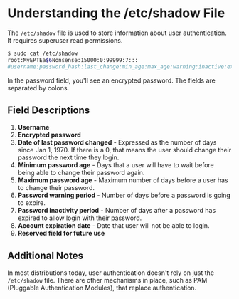 # Understanding the /etc/shadow File

The `/etc/shadow` file is used to store information about user authentication. It requires superuser read permissions.

```bash
$ sudo cat /etc/shadow
root:MyEPTEa$6Nonsense:15000:0:99999:7:::
#username:password_hash:last_change:min_age:max_age:warning:inactive:expire
```

In the password field, you'll see an encrypted password. The fields are separated by colons.

## Field Descriptions

1. **Username**
2. **Encrypted password**
3. **Date of last password changed** - Expressed as the number of days since Jan 1, 1970. If there is a 0, that means the user should change their password the next time they login.
4. **Minimum password age** - Days that a user will have to wait before being able to change their password again.
5. **Maximum password age** - Maximum number of days before a user has to change their password.
6. **Password warning period** - Number of days before a password is going to expire.
7. **Password inactivity period** - Number of days after a password has expired to allow login with their password.
8. **Account expiration date** - Date that user will not be able to login.
9. **Reserved field for future use**

## Additional Notes

In most distributions today, user authentication doesn't rely on just the `/etc/shadow` file. There are other mechanisms in place, such as PAM (Pluggable Authentication Modules), that replace authentication.

</xaiArtifact>
